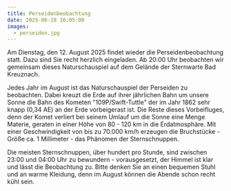 ```yaml
---
title: Perseidenbeobachtung
date: 2025-06-28 16:05:00
images:
  - perseiden.jpg
---
```


Am Dienstag, den 12. August 2025 findet wieder die Perseidenbeobachtung statt. Dazu sind Sie recht herzlich eingeladen. Ab 20:00 Uhr beobachten wir gemeinsam dieses Naturschauspiel auf dem Gelände der Sternwarte Bad Kreuznach.

Jedes Jahr im August ist das Naturschauspiel der Perseiden zu beobachten. Dabei kreuzt die Erde auf ihrer jährlichen Bahn um unsere Sonne die Bahn des Kometen "109P/Swift-Tuttle" der im Jahr 1862 sehr knapp (0,34 AE) an der Erde vorbeigerast ist. Die Reste dieses Vorbeifluges, denn der Komet verliert bei seinem Umlauf um die Sonne eine Menge Materie, geraten in einer Höhe von 80 - 120 km in die Erdatmosphäre. Mit einer Geschwindigkeit von bis zu 70.000 km/h erzeugen die Bruchstücke - Größe ca. 1 Millimeter - das Phänomen der Sternschnuppen.

Die meisten Sternschnuppen, über hundert pro Stunde, sind zwischen 23:00 und 04:00 Uhr zu bewundern - vorausgesetzt, der Himmel ist klar und lässt die Beobachtung zu.
Bitte denken Sie an einen bequemen Stuhl und an warme Kleidung, denn im August können die Abende schon recht kühl sein.
